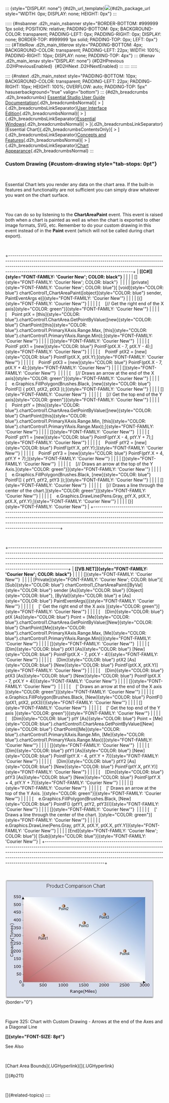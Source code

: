 ::: {style="DISPLAY: none"}
[](ms-xhelp:///?Id=d2h_url_template){#d2h_url_template}![](!package_url!){#d2h_package_url style="WIDTH: 0px; DISPLAY: none; HEIGHT: 0px"}
:::

::::: {#nsbanner .d2h_main_nsbanner style="BORDER-BOTTOM: #999999 1px solid; POSITION: relative; PADDING-BOTTOM: 0px; BACKGROUND-COLOR: transparent; PADDING-LEFT: 0px; PADDING-RIGHT: 0px; DISPLAY: none; BORDER-TOP: #999999 1px solid; PADDING-TOP: 0px; LEFT: 0px"}
:::: {#TitleRow .d2h_main_titlerow style="PADDING-BOTTOM: 4px; BACKGROUND-COLOR: transparent; PADDING-LEFT: 22px; WIDTH: 100%; PADDING-RIGHT: 10px; DISPLAY: none; PADDING-TOP: 4px"}
::: {#ienav .d2h_main_ienav style="DISPLAY: none"}
[](ms-xhelp:///?Id=e1afe5c4-944d-4fba-b010-d0d1bbe99914){#D2HPrevious .D2HPreviousEnabled}  [](ms-xhelp:///?Id=149c9c97-1285-476d-be13-e4f564236d01){#D2HNext .D2HNextEnabled}
:::
::::
:::::

:::: {#nstext .d2h_main_nstext style="PADDING-BOTTOM: 10px; BACKGROUND-COLOR: transparent; PADDING-LEFT: 22px; PADDING-RIGHT: 10px; HEIGHT: 100%; OVERFLOW: auto; PADDING-TOP: 5px" hasuserbackground="true" valign="bottom"}
::: {#d2h_breadcrumbs .d2h_breadcrumbs}
[Essential Studio User Guide Documentation](ms-xhelp:///?Id=12457748-09e3-4d74-a240-8e049cedf030){.d2h_breadcrumbsNormal}[ \> ]{.d2h_breadcrumbsLinkSeparator}[User Interface Edition](ms-xhelp:///?Id=c29296b7-531c-413b-a0ec-488ca1f7f669){.d2h_breadcrumbsNormal}[ \> ]{.d2h_breadcrumbsLinkSeparator}[Essential Windows](ms-xhelp:///?Id=e60759d8-47a4-4570-9d7a-16a68d63f2ea){.d2h_breadcrumbsNormal}[ \> ]{.d2h_breadcrumbsLinkSeparator}[Essential Chart]{.d2h_breadcrumbsContentsOnly}[ \> ]{.d2h_breadcrumbsLinkSeparator}[Concepts and Features](ms-xhelp:///?Id=71321e9c-336c-4c1c-a127-be9f135ad4bb){.d2h_breadcrumbsNormal}[ \> ]{.d2h_breadcrumbsLinkSeparator}[Chart Appearance](ms-xhelp:///?Id=eb9d5ffd-71db-4613-9396-75dd4913dca1){.d2h_breadcrumbsNormal}
:::

### Custom Drawing {#custom-drawing style="tab-stops: 0pt"}

 

Essential Chart lets you render any data on the chart area. If the built-in features and functionality are not sufficient you can simply draw whatever you want on the chart surface.

 

You can do so by listening to the **ChartAreaPaint** event. This event is raised both when a chart is painted as well as when the chart is exported to other image formats, SVG, etc. Remember to do your custom drawing in this event instead of in the **Paint** event (which will not be called during chart export).

 

+-------------------------------------------------------------------------------------------------------------------------------------------------------------------------------------------------------------------------------------------------------------------------------------------------------+
| **[\[C#\]]{style="FONT-FAMILY: 'Courier New'; COLOR: black"}**                                                                                                                                                                                                                                        |
|                                                                                                                                                                                                                                                                                                       |
| []{style="FONT-FAMILY: 'Courier New'; COLOR: black"}                                                                                                                                                                                                                                                  |
|                                                                                                                                                                                                                                                                                                       |
| [private]{style="FONT-FAMILY: 'Courier New'; COLOR: blue"}[ [void]{style="COLOR: blue"} chartControl1_ChartAreaPaint([object]{style="COLOR: blue"} sender, PaintEventArgs e)]{style="FONT-FAMILY: 'Courier New'"}                                                                                     |
|                                                                                                                                                                                                                                                                                                       |
| [{]{style="FONT-FAMILY: 'Courier New'"}                                                                                                                                                                                                                                                               |
|                                                                                                                                                                                                                                                                                                       |
| [    [// Get the right end of the X axis]{style="COLOR: green"}]{style="FONT-FAMILY: 'Courier New'"}                                                                                                                                                                                                  |
|                                                                                                                                                                                                                                                                                                       |
| [    Point ptX = [this]{style="COLOR: blue"}.chartControl1.ChartArea.GetPointByValue([new]{style="COLOR: blue"} ChartPoint([this]{style="COLOR: blue"}.chartControl1.PrimaryXAxis.Range.Max, [this]{style="COLOR: blue"}.chartControl1.PrimaryYAxis.Range.Min));]{style="FONT-FAMILY: 'Courier New'"} |
|                                                                                                                                                                                                                                                                                                       |
| []{style="FONT-FAMILY: 'Courier New'"}                                                                                                                                                                                                                                                                |
|                                                                                                                                                                                                                                                                                                       |
| [    PointF ptX1 = [new]{style="COLOR: blue"} PointF(ptX.X - 7, ptX.Y - 4);]{style="FONT-FAMILY: 'Courier New'"}                                                                                                                                                                                      |
|                                                                                                                                                                                                                                                                                                       |
| [    PointF ptX2 = [new]{style="COLOR: blue"} PointF(ptX.X, ptX.Y);]{style="FONT-FAMILY: 'Courier New'"}                                                                                                                                                                                              |
|                                                                                                                                                                                                                                                                                                       |
| [    PointF ptX3 = [new]{style="COLOR: blue"} PointF(ptX.X - 7, ptX.Y + 4);]{style="FONT-FAMILY: 'Courier New'"}                                                                                                                                                                                      |
|                                                                                                                                                                                                                                                                                                       |
| []{style="FONT-FAMILY: 'Courier New'"}                                                                                                                                                                                                                                                                |
|                                                                                                                                                                                                                                                                                                       |
| [    [// Draws an arrow at the end of the X axis]{style="COLOR: green"}]{style="FONT-FAMILY: 'Courier New'"}                                                                                                                                                                                          |
|                                                                                                                                                                                                                                                                                                       |
| [    e.Graphics.FillPolygon(Brushes.Black, [new]{style="COLOR: blue"} PointF\[\] { ptX1, ptX2, ptX3 });]{style="FONT-FAMILY: 'Courier New'"}                                                                                                                                                          |
|                                                                                                                                                                                                                                                                                                       |
| []{style="FONT-FAMILY: 'Courier New'"}                                                                                                                                                                                                                                                                |
|                                                                                                                                                                                                                                                                                                       |
| [    [// Get the top end of the Y axis]{style="COLOR: green"}]{style="FONT-FAMILY: 'Courier New'"}                                                                                                                                                                                                    |
|                                                                                                                                                                                                                                                                                                       |
| [    Point ptY = [this]{style="COLOR: blue"}.chartControl1.ChartArea.GetPointByValue([new]{style="COLOR: blue"} ChartPoint([this]{style="COLOR: blue"}.chartControl1.PrimaryXAxis.Range.Min, [this]{style="COLOR: blue"}.chartControl1.PrimaryYAxis.Range.Max));]{style="FONT-FAMILY: 'Courier New'"} |
|                                                                                                                                                                                                                                                                                                       |
| []{style="FONT-FAMILY: 'Courier New'"}                                                                                                                                                                                                                                                                |
|                                                                                                                                                                                                                                                                                                       |
| [    PointF ptY1 = [new]{style="COLOR: blue"} PointF(ptY.X - 4, ptY.Y + 7);]{style="FONT-FAMILY: 'Courier New'"}                                                                                                                                                                                      |
|                                                                                                                                                                                                                                                                                                       |
| [    PointF ptY2 = [new]{style="COLOR: blue"} PointF(ptY.X, ptY.Y);]{style="FONT-FAMILY: 'Courier New'"}                                                                                                                                                                                              |
|                                                                                                                                                                                                                                                                                                       |
| [    PointF ptY3 = [new]{style="COLOR: blue"} PointF(ptY.X + 4, ptY.Y + 7);]{style="FONT-FAMILY: 'Courier New'"}                                                                                                                                                                                      |
|                                                                                                                                                                                                                                                                                                       |
| []{style="FONT-FAMILY: 'Courier New'"}                                                                                                                                                                                                                                                                |
|                                                                                                                                                                                                                                                                                                       |
| [    [// Draws an arrow at the top of the Y Axis.]{style="COLOR: green"}]{style="FONT-FAMILY: 'Courier New'"}                                                                                                                                                                                         |
|                                                                                                                                                                                                                                                                                                       |
| [    e.Graphics.FillPolygon(Brushes.Black, [new]{style="COLOR: blue"} PointF\[\] { ptY1, ptY2, ptY3 });]{style="FONT-FAMILY: 'Courier New'"}                                                                                                                                                          |
|                                                                                                                                                                                                                                                                                                       |
| []{style="FONT-FAMILY: 'Courier New'"}                                                                                                                                                                                                                                                                |
|                                                                                                                                                                                                                                                                                                       |
| [    [// Draws a line through the center of the chart.]{style="COLOR: green"}]{style="FONT-FAMILY: 'Courier New'"}                                                                                                                                                                                    |
|                                                                                                                                                                                                                                                                                                       |
| [    e.Graphics.DrawLine(Pens.Gray, ptY.X, ptX.Y, ptX.X, ptY.Y);]{style="FONT-FAMILY: 'Courier New'"}                                                                                                                                                                                                 |
|                                                                                                                                                                                                                                                                                                       |
| [}]{style="FONT-FAMILY: 'Courier New'"}                                                                                                                                                                                                                                                               |
+-------------------------------------------------------------------------------------------------------------------------------------------------------------------------------------------------------------------------------------------------------------------------------------------------------+

 

+-----------------------------------------------------------------------------------------------------------------------------------------------------------------------------------------------------------------------------------------------------------------------------------------------------------------------------------------------------+
| **[\[VB.NET\]]{style="FONT-FAMILY: 'Courier New'; COLOR: black"}**                                                                                                                                                                                                                                                                                  |
|                                                                                                                                                                                                                                                                                                                                                     |
| []{style="FONT-FAMILY: 'Courier New'"}                                                                                                                                                                                                                                                                                                              |
|                                                                                                                                                                                                                                                                                                                                                     |
| [Private]{style="FONT-FAMILY: 'Courier New'; COLOR: blue"}[ [Sub]{style="COLOR: blue"} chartControl1_ChartAreaPaint([ByVal]{style="COLOR: blue"} sender [As]{style="COLOR: blue"} [Object]{style="COLOR: blue"}, [ByVal]{style="COLOR: blue"} e [As]{style="COLOR: blue"} PaintEventArgs)]{style="FONT-FAMILY: 'Courier New'"}                      |
|                                                                                                                                                                                                                                                                                                                                                     |
| [    [\' Get the right end of the X axis ]{style="COLOR: green"}]{style="FONT-FAMILY: 'Courier New'"}                                                                                                                                                                                                                                               |
|                                                                                                                                                                                                                                                                                                                                                     |
| [    [Dim]{style="COLOR: blue"} ptX [As]{style="COLOR: blue"} Point = [Me]{style="COLOR: blue"}.chartControl1.ChartArea.GetPointByValue([New]{style="COLOR: blue"} ChartPoint([Me]{style="COLOR: blue"}.chartControl1.PrimaryXAxis.Range.Max, [Me]{style="COLOR: blue"}.chartControl1.PrimaryYAxis.Range.Min))]{style="FONT-FAMILY: 'Courier New'"} |
|                                                                                                                                                                                                                                                                                                                                                     |
| []{style="FONT-FAMILY: 'Courier New'"}                                                                                                                                                                                                                                                                                                              |
|                                                                                                                                                                                                                                                                                                                                                     |
| [    [Dim]{style="COLOR: blue"} ptX1 [As]{style="COLOR: blue"} [New]{style="COLOR: blue"} PointF(ptX.X - 7, ptX.Y - 4)]{style="FONT-FAMILY: 'Courier New'"}                                                                                                                                                                                         |
|                                                                                                                                                                                                                                                                                                                                                     |
| [    [Dim]{style="COLOR: blue"} ptX2 [As]{style="COLOR: blue"} [New]{style="COLOR: blue"} PointF(ptX.X, ptX.Y)]{style="FONT-FAMILY: 'Courier New'"}                                                                                                                                                                                                 |
|                                                                                                                                                                                                                                                                                                                                                     |
| [    [Dim]{style="COLOR: blue"} ptX3 [As]{style="COLOR: blue"} [New]{style="COLOR: blue"} PointF(ptX.X - 7, ptX.Y + 4)]{style="FONT-FAMILY: 'Courier New'"}                                                                                                                                                                                         |
|                                                                                                                                                                                                                                                                                                                                                     |
| []{style="FONT-FAMILY: 'Courier New'"}                                                                                                                                                                                                                                                                                                              |
|                                                                                                                                                                                                                                                                                                                                                     |
| [    [\' Draws an arrow at the end of the X axis ]{style="COLOR: green"}]{style="FONT-FAMILY: 'Courier New'"}                                                                                                                                                                                                                                       |
|                                                                                                                                                                                                                                                                                                                                                     |
| [    e.Graphics.FillPolygon(Brushes.Black, [New]{style="COLOR: blue"} PointF() {ptX1, ptX2, ptX3})]{style="FONT-FAMILY: 'Courier New'"}                                                                                                                                                                                                             |
|                                                                                                                                                                                                                                                                                                                                                     |
| []{style="FONT-FAMILY: 'Courier New'"}                                                                                                                                                                                                                                                                                                              |
|                                                                                                                                                                                                                                                                                                                                                     |
| [    [\' Get the top end of the Y axis ]{style="COLOR: green"}]{style="FONT-FAMILY: 'Courier New'"}                                                                                                                                                                                                                                                 |
|                                                                                                                                                                                                                                                                                                                                                     |
| [    [Dim]{style="COLOR: blue"} ptY [As]{style="COLOR: blue"} Point = [Me]{style="COLOR: blue"}.chartControl1.ChartArea.GetPointByValue([New]{style="COLOR: blue"} ChartPoint([Me]{style="COLOR: blue"}.chartControl1.PrimaryXAxis.Range.Min, [Me]{style="COLOR: blue"}.chartControl1.PrimaryYAxis.Range.Max))]{style="FONT-FAMILY: 'Courier New'"} |
|                                                                                                                                                                                                                                                                                                                                                     |
| []{style="FONT-FAMILY: 'Courier New'"}                                                                                                                                                                                                                                                                                                              |
|                                                                                                                                                                                                                                                                                                                                                     |
| [    [Dim]{style="COLOR: blue"} ptY1 [As]{style="COLOR: blue"} [New]{style="COLOR: blue"} PointF(ptY.X - 4, ptY.Y + 7)]{style="FONT-FAMILY: 'Courier New'"}                                                                                                                                                                                         |
|                                                                                                                                                                                                                                                                                                                                                     |
| [    [Dim]{style="COLOR: blue"} ptY2 [As]{style="COLOR: blue"} [New]{style="COLOR: blue"} PointF(ptY.X, ptY.Y)]{style="FONT-FAMILY: 'Courier New'"}                                                                                                                                                                                                 |
|                                                                                                                                                                                                                                                                                                                                                     |
| [    [Dim]{style="COLOR: blue"} ptY3 [As]{style="COLOR: blue"} [New]{style="COLOR: blue"} PointF(ptY.X + 4, ptY.Y + 7)]{style="FONT-FAMILY: 'Courier New'"}                                                                                                                                                                                         |
|                                                                                                                                                                                                                                                                                                                                                     |
| []{style="FONT-FAMILY: 'Courier New'"}                                                                                                                                                                                                                                                                                                              |
|                                                                                                                                                                                                                                                                                                                                                     |
| [    [\' Draws an arrow at the top of the Y Axis. ]{style="COLOR: green"}]{style="FONT-FAMILY: 'Courier New'"}                                                                                                                                                                                                                                      |
|                                                                                                                                                                                                                                                                                                                                                     |
| [    e.Graphics.FillPolygon(Brushes.Black, [New]{style="COLOR: blue"} PointF() {ptY1, ptY2, ptY3})]{style="FONT-FAMILY: 'Courier New'"}                                                                                                                                                                                                             |
|                                                                                                                                                                                                                                                                                                                                                     |
| []{style="FONT-FAMILY: 'Courier New'"}                                                                                                                                                                                                                                                                                                              |
|                                                                                                                                                                                                                                                                                                                                                     |
| [    [\' Draws a line through the center of the chart. ]{style="COLOR: green"}]{style="FONT-FAMILY: 'Courier New'"}                                                                                                                                                                                                                                 |
|                                                                                                                                                                                                                                                                                                                                                     |
| [    e.Graphics.DrawLine(Pens.Gray, ptY.X, ptX.Y, ptX.X, ptY.Y)]{style="FONT-FAMILY: 'Courier New'"}                                                                                                                                                                                                                                                |
|                                                                                                                                                                                                                                                                                                                                                     |
| [End]{style="FONT-FAMILY: 'Courier New'; COLOR: blue"}[ [Sub]{style="COLOR: blue"}]{style="FONT-FAMILY: 'Courier New'"}                                                                                                                                                                                                                             |
+-----------------------------------------------------------------------------------------------------------------------------------------------------------------------------------------------------------------------------------------------------------------------------------------------------------------------------------------------------+

 

![](ImagesExt/image84_324.jpg){border="0"}

 

Figure 325: Chart with Custom Drawing - Arrows at the end of the Axes and a Diagonal Line

**[]{style="FONT-SIZE: 8pt"}** 

See Also

 

[Chart Area Bounds]{.UGHyperlink}[]{.UGHyperlink}

[]{#p211} 

 

[]{#related-topics}
::::
